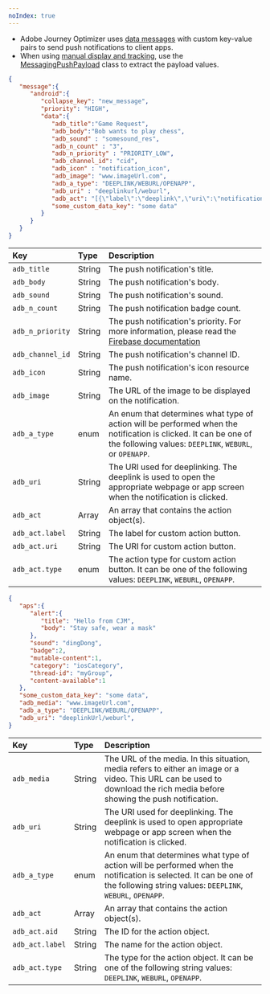 ```yaml
---
noIndex: true
---
```


<Variant platform="android" api="payload-keys" repeat="3"/>

* Adobe Journey Optimizer uses [data messages](https://firebase.google.com/docs/cloud-messaging/concept-options#data_messages) with custom key-value pairs to send push notifications to client apps.
* When using [manual display and tracking](../android/manual-display-and-tracking.md), use the [MessagingPushPayload](../../public-classes-and-enum/messaging-push-payload.md) class to extract the payload values.

```json
{
   "message":{
      "android":{
         "collapse_key": "new_message",
         "priority": "HIGH",
         "data":{
            "adb_title":"Game Request",
            "adb_body":"Bob wants to play chess",
            "adb_sound" : "somesound_res",
            "adb_n_count" : "3",
            "adb_n_priority" : "PRIORITY_LOW",
            "adb_channel_id": "cid",
            "adb_icon" : "notification_icon",
            "adb_image": "www.imageUrl.com",           
            "adb_a_type": "DEEPLINK/WEBURL/OPENAPP",
            "adb_uri" : "deeplinkurl/weburl",
            "adb_act": "[{\"label\":\"deeplink\",\"uri\":\"notificationapp://\",\"type\":\"DEEPLINK\"},{\"label\":\"weburl\",\"uri\":\"https://www.yahoo.com\",\"type\":\"WEBURL\"}]",          
            "some_custom_data_key": "some data"
         }
      }
   }
}
```

| **Key** | **Type** | **Description** |
| :------ | :------- | :-------------- |
| `adb_title` | String | The push notification's title. |
| `adb_body` | String | The push notification's body. |
| `adb_sound` | String | The push notification's sound. |
| `adb_n_count` | String | The push notification badge count. |
| `adb_n_priority` | String | The push notification's priority. For more information, please read the [Firebase documentation](https://firebase.google.com/docs/reference/fcm/rest/v1/projects.messages#notificationpriority) |
| `adb_channel_id` | String | The push notification's channel ID. |
| `adb_icon` | String | The push notification's icon resource name. |
| `adb_image` | String | The URL of the image to be displayed on the notification. |
| `adb_a_type` | enum | An enum that determines what type of action will be performed when the notification is clicked. It can be one of the following values: `DEEPLINK`, `WEBURL`, or `OPENAPP`. |
| `adb_uri` | String | The URI used for deeplinking. The deeplink is used to open the appropriate webpage or app screen when the notification is clicked. |
| `adb_act` | Array | An array that contains the action object(s). |
| `adb_act.label` | String | The label for custom action button. |
| `adb_act.uri` | String | The URI for custom action button. |
| `adb_act.type` | enum | The action type for custom action button. It can be one of the following values: `DEEPLINK`, `WEBURL`, `OPENAPP`. |

<Variant platform="ios" api="payload-keys" repeat="2"/>

```json
{
   "aps":{
      "alert":{
         "title": "Hello from CJM",
         "body": "Stay safe, wear a mask"
      },
      "sound": "dingDong",
      "badge":2,
      "mutable-content":1,
      "category": "iosCategory",
      "thread-id": "myGroup",
      "content-available":1
   },
   "some_custom_data_key": "some data",
   "adb_media": "www.imageUrl.com",
   "adb_a_type": "DEEPLINK/WEBURL/OPENAPP",
   "adb_uri": "deeplinkUrl/weburl",
}
```

| **Key** | **Type** | **Description** |
| :------ | :------- | :-------------- |
| `adb_media` | String | The URL of the media. In this situation, media refers to either an image or a video. This URL can be used to download the rich media before showing the push notification. |
| `adb_uri` | String | The URI used for deeplinking. The deeplink is used to open appropriate webpage or app screen when the notification is clicked. |
| `adb_a_type` | enum | An enum that determines what type of action will be performed when the notification is selected. It can be one of the following string values: `DEEPLINK`, `WEBURL`, `OPENAPP`. |
| `adb_act` | Array | An array that contains the action object(s). |
| `adb_act.aid` | String | The ID for the action object. |
| `adb_act.label` | String | The name for the action object. |
| `adb_act.type` | String | The type for the action object. It can be one of the following string values: `DEEPLINK`, `WEBURL`, `OPENAPP`. |
